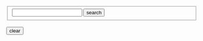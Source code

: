
<fieldset>
	<input type="text" name="word" id="word" value="">
	<button onclick="return search();">search</button>
</fieldset>
<br/>
<button onclick="return reset();">clear</button><br/>
<br/>
<div id="content">
</div>
<script>

if (localStorage.getItem("dictionary")) {
	var dictionary = JSON.parse(window.localStorage.getItem("dictionary"));
	var content = [];
	for (var key in dictionary) {
		content.push ( createWordLink(key) );
	}
	for (var i=content.length-1;i>=0;i--) {
		document.getElementById("content").innerHTML +=content[i];
	}
}
function reset( ) {
	window.localStorage.setItem("dictionary", "{}");
	location.reload(true);
}

function createWordLink(entry) {
	return "<a href='https://www.google.com/search?q=define:".concat(entry).concat("'>").concat(entry).concat("</a><br/>");
}
function search( ) {
	var entry = document.getElementById('word').value.trim();
	if (!entry) {
		return;
	}
	var dictionary = JSON.parse( localStorage.getItem("dictionary") ? localStorage.getItem("dictionary") : "{}");
	if (!dictionary[ entry ] )
	{
		dictionary[ entry ] = entry;
		window.localStorage.setItem("dictionary", JSON.stringify(dictionary));
		document.getElementById("content").innerHTML = createWordLink(entry).concat(document.getElementById("content").innerHTML);
	}
	window.location = "https://www.google.com/search?&q=define:" + entry;
}
</script>
